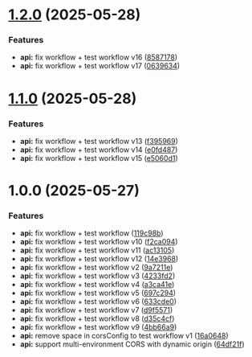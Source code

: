 # [1.2.0](https://github.com/famasboy888/test1/compare/api-v1.1.0...api-v1.2.0) (2025-05-28)


### Features

* **api:** fix workflow + test workflow v16 ([8587178](https://github.com/famasboy888/test1/commit/85871788edc128762549c3807c8f2a7853430242))
* **api:** fix workflow + test workflow v17 ([0639634](https://github.com/famasboy888/test1/commit/06396342e8672bf1f4ab21c6d485eec2af1aa6ce))

# [1.1.0](https://github.com/famasboy888/test1/compare/api-v1.0.0...api-v1.1.0) (2025-05-28)


### Features

* **api:** fix workflow + test workflow v13 ([f395969](https://github.com/famasboy888/test1/commit/f395969ceed17e9e53b64b96205edf5dc33bebb9))
* **api:** fix workflow + test workflow v14 ([e0fd487](https://github.com/famasboy888/test1/commit/e0fd4876289f7040a093e8600cb5e8231537ed8e))
* **api:** fix workflow + test workflow v15 ([e5060d1](https://github.com/famasboy888/test1/commit/e5060d19bece7c8ab5db22b73bc92a41fbd65a09))

# 1.0.0 (2025-05-27)


### Features

* **api:** fix workflow + test workflow ([119c98b](https://github.com/famasboy888/test1/commit/119c98b7404de59fc8454e9e15f22388bb63850e))
* **api:** fix workflow + test workflow v10 ([f2ca094](https://github.com/famasboy888/test1/commit/f2ca094a39c00f6b256cd8038a4a0f9c1c96754a))
* **api:** fix workflow + test workflow v11 ([ac13105](https://github.com/famasboy888/test1/commit/ac131054f72d9ab71b5ac1357774593b4de73024))
* **api:** fix workflow + test workflow v12 ([14e3968](https://github.com/famasboy888/test1/commit/14e3968cb413c70b5a88681d46a1d52c80414a38))
* **api:** fix workflow + test workflow v2 ([9a7211e](https://github.com/famasboy888/test1/commit/9a7211e2e95ed379dd717f49d026c1a305bcca28))
* **api:** fix workflow + test workflow v3 ([4233fd2](https://github.com/famasboy888/test1/commit/4233fd22a442a0833805a41ca92fa4678763a2c6))
* **api:** fix workflow + test workflow v4 ([a3ca41e](https://github.com/famasboy888/test1/commit/a3ca41eb85b0eea1505d298ef27b1c96491a483c))
* **api:** fix workflow + test workflow v5 ([697c294](https://github.com/famasboy888/test1/commit/697c2941016aba2aa0bdb67ec99105b7a819bb93))
* **api:** fix workflow + test workflow v6 ([633cde0](https://github.com/famasboy888/test1/commit/633cde02502bd71481b11c2a13447511866a56b5))
* **api:** fix workflow + test workflow v7 ([d9f5571](https://github.com/famasboy888/test1/commit/d9f557173b74be473c5da3533918ff71f5b31958))
* **api:** fix workflow + test workflow v8 ([d35c4cf](https://github.com/famasboy888/test1/commit/d35c4cfd64b0283e27d3e5bad291742df4563816))
* **api:** fix workflow + test workflow v9 ([4bb66a9](https://github.com/famasboy888/test1/commit/4bb66a9b38384324a26feebbf94e066a0d6e3b4f))
* **api:** remove space in corsConfig to test workflow v1 ([16a0648](https://github.com/famasboy888/test1/commit/16a06483c7dd8b71216d37dd10dd067d726e6cb5))
* **api:** support multi-environment CORS with dynamic origin ([64df21f](https://github.com/famasboy888/test1/commit/64df21f656d2f0234375c510aab3a2274dcae429))
